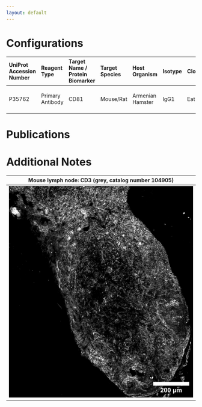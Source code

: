 ```yaml
---
layout: default
---
```


# Configurations

| UniProt Accession Number   | Reagent Type     | Target Name / Protein Biomarker   | Target Species   | Host Organism    | Isotype   | Clonality   | Vendor    |   Catalog Number | Conjugate   | RRID       | Availability   | Method        | Tissue Preservation               | Target Tissue   | Tissue State   | Detergent         | Antigen Retrieval Conditions   | Dye Inactivation Conditions   | Recommend   | Agree                                                        | Disagree   | Contributor                                                  | Notes   |
|:---------------------------|:-----------------|:----------------------------------|:-----------------|:-----------------|:----------|:------------|:----------|-----------------:|:------------|:-----------|:---------------|:--------------|:----------------------------------|:----------------|:---------------|:------------------|:-------------------------------|:------------------------------|:------------|:-------------------------------------------------------------|:-----------|:-------------------------------------------------------------|:--------|
| P35762                     | Primary Antibody | CD81                              | Mouse/Rat        | Armenian Hamster | IgG1      | Eat-2       | BioLegend |           104905 | PE          | AB_2076267 | Stock          | IBEX2D Manual | 1:4 Cytofix/Cytoperm Fixed Frozen | Lymph Node      | NA             | 0.3% Triton-X-100 | NA                             | 1 mg/ml LiBH4 15 minutes      | Yes         | [0000-0002-8909-5039](https://orcid.org/0000-0002-8909-5039) | NA         | [0000-0002-8909-5039](https://orcid.org/0000-0002-8909-5039) |         |

# Publications



# Additional Notes

<a name="notes"></a>


| Mouse lymph node: CD3 (grey, catalog number 104905) |
|:-------:|
| ![](CD81_PE_Grey_Mouse_LN.jpg) |
